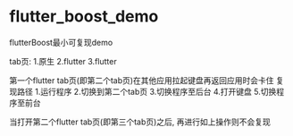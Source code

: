 # flutter_boost_demo
flutterBoost最小可复现demo

tab页:
1.原生
2.flutter
3.flutter

第一个flutter tab页(即第二个tab页)在其他应用拉起键盘再返回应用时会卡住
复现路径
1.运行程序
2.切换到第二个tab页
3.切换程序至后台
4.打开键盘
5.切换程序至前台

当打开第二个flutter tab页(即第三个tab页)之后, 再进行如上操作则不会复现

